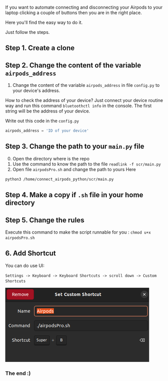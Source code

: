 
If you want to automate connecting and disconnecting your Airpods to your laptop clicking a couple of buttons then you are in the right place.

Here you'll find the easy way to do it.

Just follow the steps.

## Step 1. Create a clone 
## Step 2. Change the content of the variable `airpods_address`
1. Change the content of the variable `airpods_address` in file `config.py` to your device's address.

How to check the address of your device?
Just connect your device routine way and run this command `bluetoothctl info` in the console. The first string will be the address of your device.

Write out this code in the `config.py`
```python
airpods_address = 'ID of your device'
```
## Step 3. Change the path to your `main.py` file 
0. Open the directory where is the repo 
1. Use the command to know the path to the file `readlink -f scr/main.py`
2. Open file `airpodsPro.sh` and change the path to yours
Here
```bash
python3 /home/connect_airpods_python/scr/main.py
```


## Step 4. Make a copy if `.sh` file in your home directory
## Step 5. Change the rules
Execute this command to make the script runnable for you : `chmod u+x airpodsPro.sh`

## 6. Add Shortcut
You can do use UI:

`Settings -> Keyboard -> Keyboard Shortcuts -> scroll down -> Custom Shortcuts`

<img src="img/screen.png" alt="Alt text" title="Optional title">


### The end :)